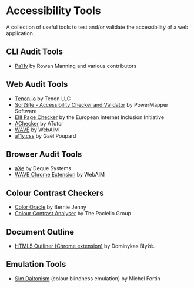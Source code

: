 
# Accessibility Tools

A collection of useful tools to test and/or validate the accessibility of a web application.

## CLI Audit Tools

* [Pa11y](https://github.com/pa11y/pa11y) by Rowan Manning and various contributors

## Web Audit Tools

* [Tenon.io](https://tenon.io) by Tenon LLC
* [SortSite - Accessibility Checker and Validator](https://www.powermapper.com/products/sortsite/checks/accessibility-checks/) by PowerMapper Software
* [EIII Page Checker](http://checkers.eiii.eu/) by the European Internet Inclusion Initiative
* [AChecker](https://achecker.ca/checker/index.php) by ATutor
* [WAVE](https://wave.webaim.org/) by WebAIM
* [a11y.css](https://ffoodd.github.io/a11y.css/) by Gaël Poupard 

## Browser Audit Tools

* [aXe](https://chrome.google.com/webstore/detail/axe/lhdoppojpmngadmnindnejefpokejbdd) by Deque Systems
* [WAVE Chrome Extension](https://chrome.google.com/webstore/detail/wave-evaluation-tool/jbbplnpkjmmeebjpijfedlgcdilocofh) by WebAIM

## Colour Contrast Checkers

* [Color Oracle](http://www.colororacle.org/) by Bernie Jenny
* [Colour Contrast Analyser](https://developer.paciellogroup.com/resources/contrastanalyser/) by The Paciello Group

## Document Outline

* [HTML5 Outliner (Chrome extension)](https://chrome.google.com/webstore/detail/html5-outliner/afoibpobokebhgfnknfndkgemglggomo/related?hl=en) by Dominykas Blyžė.

## Emulation Tools

* [Sim Daltonism](https://itunes.apple.com/ca/app/sim-daltonism/id693112260?ls=1&mt=12&en) (colour blindness emulation) by Michel Fortin 

